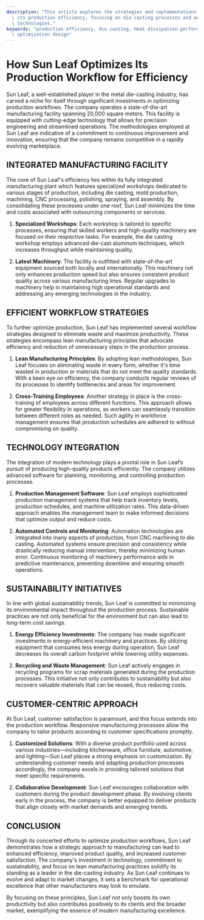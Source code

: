 ```yaml
---
description: "This article explores the strategies and implementations that Sun Leaf uses to enhance\
  \ its production efficiency, focusing on die casting processes and advanced manufacturing\
  \ technologies."
keywords: "production efficiency, die casting, Heat dissipation performance, Heat dissipation\
  \ optimization design"
---
```

# How Sun Leaf Optimizes Its Production Workflow for Efficiency

Sun Leaf, a well-established player in the metal die-casting industry, has carved a niche for itself through significant investments in optimizing production workflows. The company operates a state-of-the-art manufacturing facility spanning 20,000 square meters. This facility is equipped with cutting-edge technology that allows for precision engineering and streamlined operations. The methodologies employed at Sun Leaf are indicative of a commitment to continuous improvement and innovation, ensuring that the company remains competitive in a rapidly evolving marketplace.

## INTEGRATED MANUFACTURING FACILITY

The core of Sun Leaf's efficiency lies within its fully integrated manufacturing plant which features specialized workshops dedicated to various stages of production, including die casting, mold production, machining, CNC processing, polishing, spraying, and assembly. By consolidating these processes under one roof, Sun Leaf minimizes the time and costs associated with outsourcing components or services. 

1. **Specialized Workshops**: Each workshop is tailored to specific processes, ensuring that skilled workers and high-quality machinery are focused on their respective tasks. For example, the die casting workshop employs advanced die-cast aluminum techniques, which increases throughput while maintaining quality.

2. **Latest Machinery**: The facility is outfitted with state-of-the-art equipment sourced both locally and internationally. This machinery not only enhances production speed but also ensures consistent product quality across various manufacturing lines. Regular upgrades to machinery help in maintaining high operational standards and addressing any emerging technologies in the industry.

## EFFICIENT WORKFLOW STRATEGIES

To further optimize production, Sun Leaf has implemented several workflow strategies designed to eliminate waste and maximize productivity. These strategies encompass lean manufacturing principles that advocate efficiency and reduction of unnecessary steps in the production process.

1. **Lean Manufacturing Principles**: By adopting lean methodologies, Sun Leaf focuses on eliminating waste in every form, whether it's time wasted in production or materials that do not meet the quality standards. With a keen eye on efficiency, the company conducts regular reviews of its processes to identify bottlenecks and areas for improvement.

2. **Cross-Training Employees**: Another strategy in place is the cross-training of employees across different functions. This approach allows for greater flexibility in operations, as workers can seamlessly transition between different roles as needed. Such agility in workforce management ensures that production schedules are adhered to without compromising on quality.

## TECHNOLOGY INTEGRATION

The integration of modern technology plays a pivotal role in Sun Leaf’s pursuit of producing high-quality products efficiently. The company utilizes advanced software for planning, monitoring, and controlling production processes.

1. **Production Management Software**: Sun Leaf employs sophisticated production management systems that help track inventory levels, production schedules, and machine utilization rates. This data-driven approach enables the management team to make informed decisions that optimize output and reduce costs.

2. **Automated Controls and Monitoring**: Automation technologies are integrated into many aspects of production, from CNC machining to die casting. Automated systems ensure precision and consistency while drastically reducing manual intervention, thereby minimizing human error. Continuous monitoring of machinery performance aids in predictive maintenance, preventing downtime and ensuring smooth operations.

## SUSTAINABILITY INITIATIVES

In line with global sustainability trends, Sun Leaf is committed to minimizing its environmental impact throughout the production process. Sustainable practices are not only beneficial for the environment but can also lead to long-term cost savings.

1. **Energy Efficiency Investments**: The company has made significant investments in energy-efficient machinery and practices. By utilizing equipment that consumes less energy during operation, Sun Leaf decreases its overall carbon footprint while lowering utility expenses.

2. **Recycling and Waste Management**: Sun Leaf actively engages in recycling programs for scrap materials generated during the production processes. This initiative not only contributes to sustainability but also recovers valuable materials that can be reused, thus reducing costs.

## CUSTOMER-CENTRIC APPROACH

At Sun Leaf, customer satisfaction is paramount, and this focus extends into the production workflow. Responsive manufacturing processes allow the company to tailor products according to customer specifications promptly.

1. **Customized Solutions**: With a diverse product portfolio used across various industries—including kitchenware, office furniture, automotive, and lighting—Sun Leaf places a strong emphasis on customization. By understanding customer needs and adapting production processes accordingly, the company excels in providing tailored solutions that meet specific requirements.

2. **Collaborative Development**: Sun Leaf encourages collaboration with customers during the product development phase. By involving clients early in the process, the company is better equipped to deliver products that align closely with market demands and emerging trends.

## CONCLUSION

Through its concerted efforts to optimize production workflows, Sun Leaf demonstrates how a strategic approach to manufacturing can lead to enhanced efficiency, improved product quality, and increased customer satisfaction. The company's investment in technology, commitment to sustainability, and focus on lean manufacturing practices solidify its standing as a leader in the die-casting industry. As Sun Leaf continues to evolve and adapt to market changes, it sets a benchmark for operational excellence that other manufacturers may look to emulate. 

By focusing on these principles, Sun Leaf not only boosts its own productivity but also contributes positively to its clients and the broader market, exemplifying the essence of modern manufacturing excellence.
